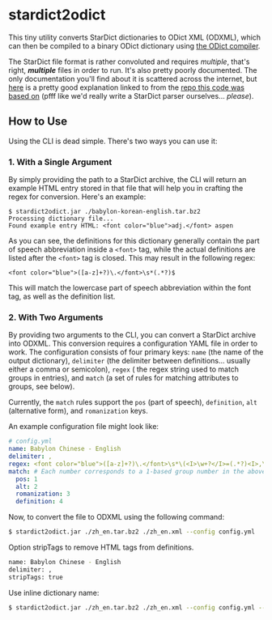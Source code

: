stardict2odict
==============

This tiny utility converts StarDict dictionaries to ODict XML (ODXML), which can then be compiled to a binary ODict dictionary using [the ODict compiler](https://github.com/odict/odict). 

The StarDict file format is rather convoluted and requires *multiple*, that's right, ***multiple*** files in order to run. It's also pretty poorly documented. The only documentation you'll find about it is scattered across the internet, but [here](https://code.google.com/p/babiloo/wiki/StarDict_format) is a pretty good explanation linked to from the [repo this code was based on](https://github.com/wyage/star-dict-parser) (pfff like we'd really write a StarDict parser ourselves... *please*). 

How to Use
----------
Using the CLI is dead simple. There's two ways you can use it:

### 1. With a Single Argument
By simply providing the path to a StarDict archive, the CLI will return an example HTML entry stored in that file that will 
help you in crafting the regex for conversion. Here's an example:

```
$ stardict2odict.jar ./babylon-korean-english.tar.bz2
Processing dictionary file...
Found example entry HTML: <font color="blue">adj.</font> aspen
```

As you can see, the definitions for this dictionary generally contain the part of speech abbreviation inside a `<font>` 
tag, while the actual definitions are listed after the `<font>` tag is closed. This may result in the following regex:

`<font color="blue">([a-z]+?)\.</font>\s*(.*?)$`

This will match the lowercase part of speech abbreviation within the font tag, as well as the definition list. 

### 2. With Two Arguments
By providing two arguments to the CLI, you can convert a StarDict archive into ODXML. This conversion requires a 
configuration YAML file in order to work. The configuration consists of four primary keys: `name` (the name of the 
output dictionary), `delimiter` (the delimiter between definitions... usually either a comma or semicolon), `regex` (
the regex string used to match groups in entries), and `match` (a set of rules for matching attributes to groups, 
see below). 

Currently, the `match` rules support the `pos` (part of speech), `definition`, `alt` (alternative form), and
`romanization` keys.

An example configuration file might look like:

```yaml
# config.yml
name: Babylon Chinese - English
delimiter: ,
regex: <font color="blue">([a-z]+?)\.</font>\s*\(<I>\w+?</I>=(.*?)<I>,\s*Pinyin</I>=(.*?)\)\s*(.*?)
match: # Each number corresponds to a 1-based group number in the above regex
  pos: 1 
  alt: 2
  romanization: 3
  definition: 4
```  

Now, to convert the file to ODXML using the following command:

```bash
$ stardict2odict.jar ./zh_en.tar.bz2 ./zh_en.xml --config config.yml 
```

Option stripTags to remove HTML tags from definitions.

```bash
name: Babylon Chinese - English
delimiter: ,
stripTags: true
```

Use inline dictionary name:
```bash
$ stardict2odict.jar ./zh_en.tar.bz2 ./zh_en.xml --config config.yml --name "Babylon Chinese - English"
```